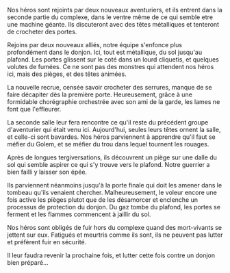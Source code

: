 Nos héros sont rejoints par deux nouveaux aventuriers, et ils entrent dans la
seconde partie du complexe, dans le ventre même de ce qui semble etre une
machine géante. Ils discuteront avec des têtes métalliques et tenteront de
crocheter des portes.

Rejoins par deux nouveaux alliés, notre équipe s'enfonce plus profondément dans
le donjon. Ici, tout est métallique, du sol jusqu'au plafond. Les portes
glissent sur le coté dans un lourd cliquetis, et quelques volutes de fumées. Ce
ne sont pas des monstres qui attendent nos héros ici, mais des pièges, et des
têtes animées.

La nouvelle recrue, censée savoir crocheter des serrures, manque de se faire
décapiter dès la première porte. Heureusement, grâce à une formidable
chorégraphie orchestrée avec son ami de la garde, les lames ne font que
l'effleurer.

La seconde salle leur fera rencontre ce qu'il reste du précédent groupe
d'aventurier qui était venu ici. Aujourd'hui, seules leurs têtes ornent la
salle, et celle-ci sont bavardes. Nos héros parviennent à apprendre qu'il faut
se méfier du Golem, et se méfier du trou dans lequel tournent les rouages.

Après de longues tergiversations, ils découvrent un piège sur une dalle du sol
qui semble aspirer ce qui s'y trouve vers le plafond. Notre guerrier a bien
failli y laisser son épée.

Ils parviennent néanmoins jusqu'à la porte finale qui doit les amener dans le
tombeau qu'ils venaient chercher. Malheureusement, le voleur encore une fois
active les pièges plutot que de les désamorcer et enclenche un processus de
protection du donjon. Du gaz tombe du plafond, les portes se ferment et les
flammes commencent à jaillir du sol.

Nos héros sont obligés de fuir hors du complexe quand des mort-vivants se
jettent sur eux. Fatigués et meurtris comme ils sont, ils ne peuvent pas lutter
et préfèrent fuir en sécurité.

Il leur faudra revenir la prochaine fois, et lutter cette fois contre un donjon
bien préparé...
